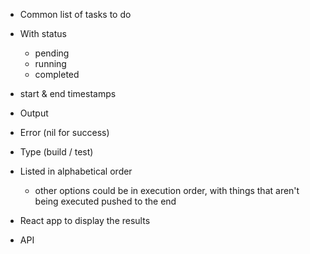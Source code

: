 
- Common list of tasks to do
- With status
  - pending
  - running
  - completed
- start & end timestamps
- Output
- Error (nil for success)
- Type (build / test)

- Listed in alphabetical order
  - other options could be in execution order, with things that aren't being executed pushed to the end
- React app to display the results
- API